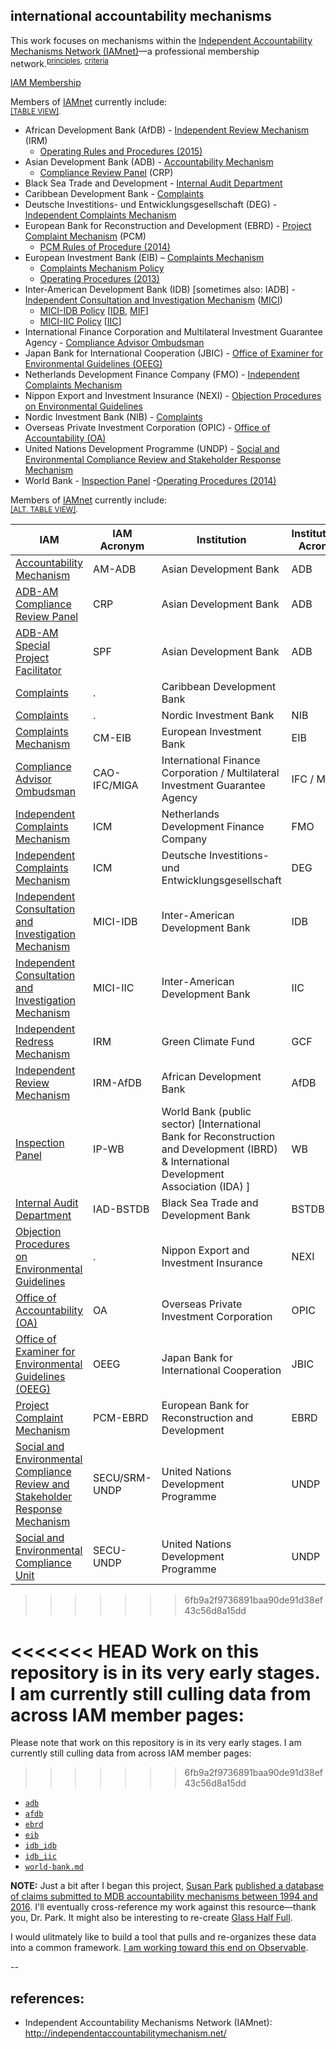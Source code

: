
## international accountability mechanisms

This work focuses on mechanisms within the [Independent Accountability Mechanisms Network (IAMnet)](http://independentaccountabilitymechanism.net/)&mdash;a professional membership network.<sup>[principles](http://independentaccountabilitymechanism.net/ocrp002p.nsf/0/CABCCCEB3370236948257F4700200EEE/%24file/Principles%20for%20Cooperation%20among%20IAMs%20-%20Final.pdf), [criteria](http://independentaccountabilitymechanism.net/ocrp002p.nsf/0/A706B9DAD41DF79E48257F4700293F6F/%24file/Criteria%20for%20participation%20in%20IAM%20network%20Final.pdf)</sup>




  <a class="btn btn-primary" data-toggle="collapse" href="#iam-member-toggle" role="button" aria-expanded="false" aria-controls="iam-member-toggle">
    IAM Membership
  </a>
</p>
  
  
<div class="collapse" id="iam-member-toggle">
  <div class="card card-body">

<p>Members of <a href="http://independentaccountabilitymechanism.net/">IAMnet</a> currently include:<br /><sup><a href="http://applied-anthro.com/context/accountability-mechanisms/site/index.html">[TABLE VIEW]</a>.</sup></p>

<ul>
  <li>African Development Bank (AfDB) - <a href="https://www.afdb.org/en/about-us/organisational-structure/independent-review-mechanism-irm/">Independent Review Mechanism</a> (IRM)
    <ul>
      <li><a href="https://www.afdb.org/fileadmin/uploads/afdb/Documents/Compliance-Review/Revised_IRM_Operating_Rules_and_Procedures_2015.pdf">Operating Rules and Procedures (2015)</a></li>
    </ul>
  </li>
  <li>Asian Development Bank (ADB) - <a href="https://www.adb.org/site/accountability-mechanism/main">Accountability Mechanism</a>
    <ul>
      <li><a href="http://compliance.adb.org/dir0035p.nsf/alldocs/BDAO-7XG526?OpenDocument">Compliance Review Panel</a> (CRP)</li>
    </ul>
  </li>
  <li>Black Sea Trade and Development - <a href="http://www.bstdb.org/contacts/complaints">Internal Audit Department</a></li>
  <li>Caribbean Development Bank - <a href="http://www.caribank.org/about-cdb/contact-us">Complaints</a></li>
  <li>Deutsche Investitions- und Entwicklungsgesellschaft (DEG) - <a href="https://www.deginvest.de/International-financing/DEG/Die-DEG/Verantwortung/Beschwerdemanagement/">Independent Complaints Mechanism</a></li>
  <li>European Bank for Reconstruction and Development (EBRD) - <a href="http://www.ebrd.com/work-with-us/project-finance/project-complaint-mechanism.html">Project Complaint Mechanism</a> (PCM)
    <ul>
      <li><a href="http://www.ebrd.com/downloads/integrity/pcmrules.pdf">PCM Rules of Procedure (2014)</a></li>
    </ul>
  </li>
  <li>European Investment Bank (EIB) – <a href="http://www.eib.org/about/accountability/complaints/">Complaints Mechanism</a>
    <ul>
      <li><a href="http://www.eib.org/infocentre/publications/all/complaints-mechanism-policy">Complaints Mechanism Policy</a></li>
      <li><a href="http://www.eib.org/attachments/strategies/complaints_mechanism_operating_procedures_en.pdf">Operating Procedures (2013)</a></li>
    </ul>
  </li>
  <li>Inter-American Development Bank (IDB) [sometimes also: IADB] - <a href="http://www.iadb.org/en/mici/mici,1752.html">Independent Consultation and Investigation Mechanism</a> (<a href="#" title="Mecanismo Independiente de Consulta e Investigación">MICI</a>)
    <ul>
      <li><a href="http://www.iadb.org/document.cfm?id=40792853">MICI-IDB Policy</a> [<a href="http://www.iadb.org/en/inter-american-development-bank,2837.html">IDB</a>, <a href="http://www.fomin.org/en-us/">MIF</a>]</li>
      <li><a href="http://www.iadb.org/document.cfm?id=40151002">MICI-IIC Policy</a> [<a href="http://www.iic.org/en">IIC</a>]</li>
    </ul>
  </li>
  <li>International Finance Corporation and Multilateral Investment Guarantee Agency - <a href="http://www.cao-ombudsman.org/">Compliance Advisor Ombudsman</a></li>
  <li>Japan Bank for International Cooperation (JBIC) - <a href="https://www.jbic.go.jp/en/efforts/environment/disagree/procedure">Office of Examiner for Environmental Guidelines (OEEG)</a></li>
  <li>Netherlands Development Finance Company (FMO) - <a href="https://www.fmo.nl/project-related-complaints">Independent Complaints Mechanism</a></li>
  <li>Nippon Export and Investment Insurance (NEXI) - <a href="http://nexi.go.jp/en/environment/objection.html">Objection Procedures on Environmental Guidelines</a></li>
  <li>Nordic Investment Bank (NIB) - <a href="http://www.nib.int/contact_us/report_misconduct_corruption_and_non-compliance">Complaints</a></li>
  <li>Overseas Private Investment Corporation (OPIC) - <a href="http://www.opic.gov/who-we-are/office-of-accountability">Office of Accountability (OA)</a></li>
  <li>United Nations Development Programme (UNDP) - <a href="http://www.undp.org/content/undp/en/home/operations/accountability/secu-srm/">Social and Environmental Compliance Review and Stakeholder Response Mechanism</a></li>
  <li>World Bank - <a href="http://ewebapps.worldbank.org/apps/ip/Pages/Home.aspx">Inspection Panel</a>
  -<a href="http://ewebapps.worldbank.org/apps/ip/PanelMandateDocuments/2014%20Updated%20Operating%20Procedures.pdf">Operating Procedures (2014)</a></li>
</ul>


<p>Members of <a href="http://independentaccountabilitymechanism.net/">IAMnet</a> currently include:<br /><sup><a href="http://applied-anthro.com/context/accountability-mechanisms/site/index.html">[ALT. TABLE VIEW]</a>.</sup></p>

<div class="col-lg-12">
        <table id="example" class="table table-bordered table-hover" style="width:100%">
          <thead>
            <tr>
              <th> IAM</th>
              <th>IAM Acronym</th>
              <th>Institution</th>
              <th>Institutional Acronym</th>
            </tr>
          </thead>
          <tbody>
            <tr>
              <td><a href="https://www.adb.org/site/accountability-mechanism/main">Accountability Mechanism</a></td>
              <td>AM-ADB</td>
              <td>Asian Development Bank</td>
              <td>ADB</td>
            </tr>
            <tr>
              <td><a href="http://compliance.adb.org/">ADB-AM Compliance Review Panel</a></td>
              <td>CRP</td>
              <td>Asian Development Bank</td>
              <td>ADB</td>
            </tr>
            <tr>
              <td><a href="https://www.adb.org/site/accountability-mechanism/problem-solving-function/office-special-facilitator">ADB-AM Special Project Facilitator</a></td>
              <td>SPF</td>
              <td>Asian Development Bank</td>
              <td>ADB</td>
            </tr>
            <tr>
              <td><a href="http://www.caribank.org/about-cdb/contact-us">Complaints</a></td>
              <td>.</td>
              <td>Caribbean Development Bank</td>
              <td></td>
            </tr>
            <tr>
              <td><a href="http://www.nib.int/contact_us/report_misconduct_corruption_and_non-compliance">Complaints</a></td>
              <td>.</td>
              <td>Nordic Investment Bank</td>
              <td>NIB</td>
            </tr>
            <tr>
              <td><a href="http://www.eib.org/about/accountability/complaints/">Complaints Mechanism</a></td>
              <td>CM-EIB</td>
              <td>European Investment Bank</td>
              <td>EIB</td>
            </tr>
            <tr>
              <td><a href="http://www.cao-ombudsman.org/">Compliance Advisor Ombudsman</a></td>
              <td>CAO-IFC/MIGA</td>
              <td>International Finance Corporation / Multilateral Investment Guarantee Agency</td>
              <td>IFC / MIGA</td>
            </tr>
            <tr>
              <td><a href="https://www.fmo.nl/project-related-complaints">Independent Complaints Mechanism</a></td>
              <td>ICM</td>
              <td>Netherlands Development Finance Company</td>
              <td>FMO</td>
            </tr>
            <tr>
              <td><a href="https://www.deginvest.de/International-financing/DEG/Die-DEG/Verantwortung/Beschwerdemanagement/">Independent Complaints Mechanism </a></td>
              <td>ICM</td>
              <td>Deutsche Investitions- und Entwicklungsgesellschaft</td>
              <td>DEG</td>
            </tr>
            <tr>
              <td><a href="http://www.iadb.org/en/mici/mici,1752.html">Independent Consultation and Investigation Mechanism</a></td>
              <td>MICI-IDB</td>
              <td>Inter-American Development Bank</td>
              <td>IDB</td>
            </tr>
            <tr>
              <td><a href="http://www.iadb.org/en/mici/mici,1752.html">Independent Consultation and Investigation Mechanism</a></td>
              <td>MICI-IIC</td>
              <td>Inter-American Development Bank</td>
              <td>IIC</td>
            </tr>
            <tr>
              <td><a href="https://www.greenclimate.fund/home">Independent Redress Mechanism</a></td>
              <td>IRM</td>
              <td>Green Climate Fund</td>
              <td>GCF</td>
            </tr>
            <tr>
              <td><a href="https://www.afdb.org/en/about-us/organisational-structure/independent-review-mechanism-irm/">Independent Review Mechanism </a></td>
              <td>IRM-AfDB</td>
              <td>African Development Bank</td>
              <td>AfDB</td>
            </tr>
            <tr>
              <td><a href="http://ewebapps.worldbank.org/apps/ip/Pages/Home.aspx">Inspection Panel</a></td>
              <td>IP-WB</td>
              <td>World Bank (public sector) [International Bank for Reconstruction and Development (IBRD) & International Development Association (IDA) ]</td>
              <td>WB</td>
            </tr>
            <tr>
              <td><a href="http://www.bstdb.org/contacts/complaints">Internal Audit Department</a></td>
              <td>IAD-BSTDB</td>
              <td>Black Sea Trade and Development Bank</td>
              <td>BSTDB</td>
            </tr>
            <tr>
              <td><a href="http://nexi.go.jp/en/environment/objection.html">Objection Procedures on Environmental Guidelines</a></td>
              <td>.</td>
              <td>Nippon Export and Investment Insurance</td>
              <td>NEXI</td>
            </tr>
            <tr>
              <td><a href="http://www.opic.gov/who-we-are/office-of-accountability">Office of Accountability (OA)</a></td>
              <td>OA</td>
              <td>Overseas Private Investment Corporation</td>
              <td>OPIC</td>
            </tr>
            <tr>
              <td><a href="https://www.jbic.go.jp/en/efforts/environment/disagree/procedure">Office of Examiner for Environmental Guidelines (OEEG)</a></td>
              <td>OEEG</td>
              <td>Japan Bank for International Cooperation</td>
              <td>JBIC</td>
            </tr>
            <tr>
              <td><a href="http://www.ebrd.com/work-with-us/project-finance/project-complaint-mechanism.html">Project Complaint Mechanism</a></td>
              <td>PCM-EBRD</td>
              <td>European Bank for Reconstruction and Development</td>
              <td>EBRD</td>
            </tr>
            <tr>
              <td><a href="http://www.undp.org/content/undp/en/home/operations/accountability/secu-srm/">Social and Environmental Compliance Review and Stakeholder Response Mechanism</a></td>
              <td>SECU/SRM-UNDP</td>
              <td>United Nations Development Programme</td>
              <td>UNDP</td>
            </tr>
            <tr>
              <td><a href="http://www.undp.org/content/undp/en/home/operations/accountability/secu-srm/social-and-environmental-compliance-unit.html">Social and Environmental Compliance Unit</a></td>
              <td>SECU-UNDP</td>
              <td>United Nations Development Programme</td>
              <td>UNDP</td>
            </tr>
          </tbody>
        </table>
      </div>


>>>>>>> 6fb9a2f9736891baa90de91d38ef43c56d8a15dd
  </div>
</div>


<<<<<<< HEAD
Work on this repository is in its very early stages. I am currently still culling data from across IAM member pages:
=======
Please note that work on this repository is in its very early stages. I am currently still culling data from across IAM member pages:
>>>>>>> 6fb9a2f9736891baa90de91d38ef43c56d8a15dd

* [`adb`](./adb_am/) <!-- included in Susan Park's database -->
* [`afdb`](./afdb_irm/) <!-- included in Susan Park's database -->
* [`ebrd`](./ebrd_pcm/) <!-- included in Susan Park's database -->
* [`eib`](./eib_cm/) <!-- NOT included in Susan Park's database -->
* [`idb_idb`](./idb-iic_mici/) <!-- included in Susan Park's database -->
* [`idb_iic`](./idb-iic_mici/) <!-- included in Susan Park's database -->
* [`world-bank.md`](./wbg_idb-ida_ip/) <!-- included in Susan Park's database -->

**NOTE:** Just a bit after I began this project, [Susan Park](https://susanmpark.com/) [published a database of claims submitted to MDB accountability mechanisms between 1994 and 2016](https://susanmpark.com/database-multilateral-development-banks-accountability-mechanisms).  I'll eventually cross-reference my work against this resource&mdash;thank you, Dr. Park.  It might also be interesting to re-create [Glass Half Full](https://www.ciel.org/reports/glass-half-full-the-state-of-accountability-in-development-finance-jan-2016/).

I would ulitmately like to build a tool that pulls and re-organizes these data into a common framework. [I am working toward this end on Observable](https://observablehq.com/collection/@aaronkyle/independent-accountability-mechanisms-iam).


--


## references:
* Independent Accountability Mechanisms Network (IAMnet): http://independentaccountabilitymechanism.net/
